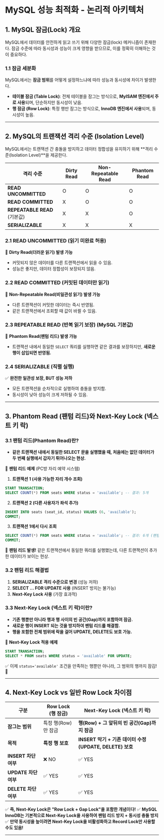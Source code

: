 
# MySQL 성능 최적화 - 논리적 아키텍처

## 1. MySQL 잠금(Lock) 개요
MySQL에서 데이터를 안전하게 읽고 쓰기 위해 다양한 잠금(lock) 메커니즘이 존재한다. 잠금 수준에 따라 동시성과 성능이 크게 영향을 받으므로, 이를 정확히 이해하는 것이 중요하다.

### 1.1 잠금 세분화
MySQL에서는 **잠금 범위**를 어떻게 설정하느냐에 따라 성능과 동시성에 차이가 발생한다.

- **테이블 잠금 (Table Lock)**: 전체 테이블을 잠그는 방식으로, **MyISAM 엔진에서 주로 사용**되며, 단순하지만 동시성이 낮음.
- **행 잠금 (Row Lock)**: 특정 행만 잠그는 방식으로, **InnoDB 엔진에서 사용**되며, 동시성이 높음.


---

## 2. MySQL의 트랜잭션 격리 수준 (Isolation Level)
MySQL에서는 트랜잭션 간 충돌을 방지하고 데이터 정합성을 유지하기 위해 **격리 수준(Isolation Level)**을 제공한다.

| 격리 수준 | Dirty Read | Non-Repeatable Read | Phantom Read |
|-----------|------------|----------------------|--------------|
| **READ UNCOMMITTED** | O | O | O |
| **READ COMMITTED** | X | O | O |
| **REPEATABLE READ** (기본값) | X | X | O |
| **SERIALIZABLE** | X | X | X |

### 2.1 READ UNCOMMITTED (읽기 미완료 허용)
🚨 **Dirty Read(더러운 읽기) 발생 가능**
- 커밋되지 않은 데이터를 다른 트랜잭션에서 읽을 수 있음.
- 성능은 좋지만, 데이터 정합성이 보장되지 않음.

### 2.2 READ COMMITTED (커밋된 데이터만 읽기)
🚨 **Non-Repeatable Read(비일관성 읽기) 발생 가능**
- 다른 트랜잭션이 커밋한 데이터는 즉시 반영됨.
- 같은 트랜잭션에서 조회할 때 값이 바뀔 수 있음.


### 2.3 REPEATABLE READ (반복 읽기 보장) (MySQL 기본값)
🚨 **Phantom Read(팬텀 리드) 발생 가능**
- 트랜잭션 내에서 동일한 `SELECT` 쿼리를 실행하면 같은 결과를 보장하지만, **새로운 행이 삽입되면 반영됨.**


### 2.4 SERIALIZABLE (직렬 실행)
✅ **완전한 일관성 보장, BUT 성능 저하**
- 모든 트랜잭션을 순차적으로 실행하여 충돌을 방지함.
- 동시성이 낮아 성능이 크게 저하될 수 있음.

---

## 3. Phantom Read (팬텀 리드)와 Next-Key Lock (넥스트 키 락)

### 3.1 팬텀 리드(Phantom Read)란?
- **같은 트랜잭션 내에서 동일한 SELECT 문을 실행했을 때, 처음에는 없던 데이터가 두 번째 실행에서 갑자기 튀어나오는 현상.**

📌 **팬텀 리드 예제** (PC방 자리 예약 시스템)
1. **트랜잭션 1 (사용 가능한 자리 개수 조회)**
```sql
START TRANSACTION;
SELECT COUNT(*) FROM seats WHERE status = 'available'; -- 결과: 5개
```
2. **트랜잭션 2 (다른 사용자가 좌석 추가)**
```sql
INSERT INTO seats (seat_id, status) VALUES (6, 'available');
COMMIT;
```
3. **트랜잭션 1에서 다시 조회**
```sql
SELECT COUNT(*) FROM seats WHERE status = 'available'; -- 결과: 6개 (팬텀 리드 발생)
COMMIT;
```
🚨 **팬텀 리드 발생!** 같은 트랜잭션에서 동일한 쿼리를 실행했는데, 다른 트랜잭션이 추가한 데이터가 보이는 현상.

### 3.2 팬텀 리드 해결법
1. **SERIALIZABLE 격리 수준으로 변경** (성능 저하)
2. **SELECT ... FOR UPDATE 사용** (INSERT 방지는 불가능)
3. **Next-Key Lock 사용** (가장 효과적)

### 3.3 Next-Key Lock (넥스트 키 락)이란?
- **기존 행뿐만 아니라 행과 행 사이의 빈 공간(Gap)까지 포함하여 잠금.**
- **새로운 행이 INSERT 되는 것을 방지하여 팬텀 리드를 해결함.**
- **행을 포함한 전체 범위에 락을 걸어 UPDATE, DELETE도 보호 가능.**

📌 **Next-Key Lock 적용 예제**
```sql
START TRANSACTION;
SELECT * FROM seats WHERE status = 'available' FOR UPDATE;
```
✅ 이제 `status='available'` 조건을 만족하는 행뿐만 아니라, 그 범위의 행까지 잠김! 🚀

---

## 4. Next-Key Lock vs 일반 Row Lock 차이점

| 구분 | Row Lock (행 잠금) | Next-Key Lock (넥스트 키 락) |
|------|-----------------|--------------------------|
| **잠그는 범위** | 특정 행(Row)만 잠금 | **행(Row) + 그 앞뒤의 빈 공간(Gap)까지 잠금** |
| **목적** | **특정 행 보호** | **INSERT 막기 + 기존 데이터 수정(UPDATE, DELETE) 보호** |
| **INSERT 차단 여부** | ❌ NO | ✅ YES |
| **UPDATE 차단 여부** | ✅ YES | ✅ YES |
| **DELETE 차단 여부** | ✅ YES | ✅ YES |

✅ **즉, Next-Key Lock은 "Row Lock + Gap Lock"을 포함한 개념이다!**
✅ **MySQL InnoDB는 기본적으로 Next-Key Lock을 사용하여 팬텀 리드 방지 + 동시성 충돌 방지**
✅ **만약 동시성을 높이려면 Next-Key Lock을 비활성화하고 Record Lock만 사용할 수도 있음!**

---
